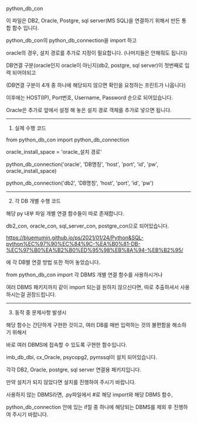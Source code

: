 python_db_con

이 파일은 DB2, Oracle, Postgre, sql server(MS SQL)을 연결하기 위해서 만든 통합 함수 입니다.

python_db_con의 python_db_connection을 import 하고

oracle의 경우, 설치 경로를 추가로 지정이 필요합니다. (나머지들은 안해줘도 됩니다)

DB연결 구분(oracle인지 oracle이 아닌지(db2, postgre, sql server)이 첫번째로 입력 되어야되고

(DB연결 구분이 4개 중 하나에 해당되지 않으면 확인을 요청하는 프린트가 나옵니다)

이후에는 HOST(IP), Port번호, Username, Password 순으로 되어있습니다.

Oracle은 추가로 앞에서 설정 해 놓은 설치 경로 객체를 추가로 넣으면 됩니다.

--------------------------------------------------------

1. 실제 수행 코드

from python_db_con import python_db_connection

oracle_install_space = 'oracle_설치 경로'

python_db_connection('oracle', 'DB명칭', 'host', 'port', 'id', 'pw',
                     oracle_install_space)

python_db_connection('db2', 'DB명칭', 'host', 'port', 'id', 'pw')

--------------------------------------------------------

2. 각 DB 개별 수행 코드

해당 py 내부 파일 개별 연결 함수들이 따로 존재합니다.

db2_con, oracle_con, sql_server_con, postgre_con으로 되어있습니다.

https://bluemumin.github.io/ps/2021/01/24/Python&SQL-python%EC%97%90%EC%84%9C-%EA%B0%81-DB-%EC%97%B0%EA%B2%B0%ED%95%98%EB%8A%94-%EB%B2%95/

에 각 DB별 연결 방법 또한 적어 놓았습니다.

from python_db_con import 각 DBMS 개별 연결 함수를 사용하시거나

여러 DBMS 패키지까지 같이 import 되는걸 원하지 않으신다면, 따로 추출하셔서 사용하시는걸 권장드립니다.

--------------------------------------------------------

3. 동작 중 문제사항 발생시

해당 함수는 간단하게 구현한 것이고, 여러 DB를 매번 입력하는 것의 불편함을 해소하기 위해서

바로 여러 DBMS에 접속할 수 있도록 구현한 함수입니다.

imb_db_dbi, cx_Oracle, psycopg2, pymssql이 설치 되어있습니다.

각각 DB2, Oracle, postgre, sql server 연결용 패키지입니다.

만약 설치가 되지 않았다면 설치를 진행하여 주시기 바랍니다.

사용하지 않는 DBMS라면, .py파일에서 #로 해당 import와 해당 DBMS 함수, 

python_db_connection 안에 있는 if절 중 하나에 해당되는 DBMS를 제외 후 진행하여 주시기 바랍니다.